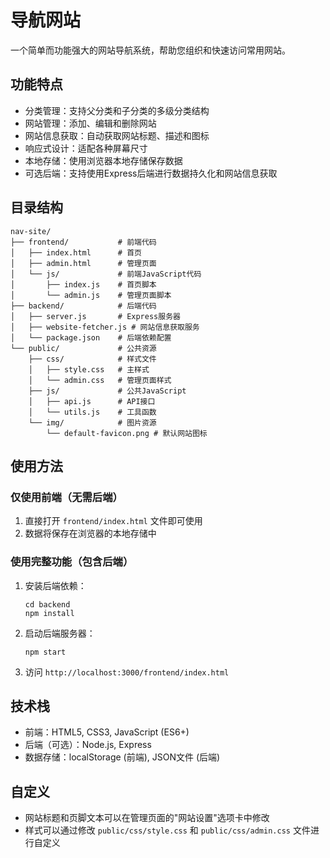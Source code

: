 # 导航网站

一个简单而功能强大的网站导航系统，帮助您组织和快速访问常用网站。

## 功能特点

- 分类管理：支持父分类和子分类的多级分类结构
- 网站管理：添加、编辑和删除网站
- 网站信息获取：自动获取网站标题、描述和图标
- 响应式设计：适配各种屏幕尺寸
- 本地存储：使用浏览器本地存储保存数据
- 可选后端：支持使用Express后端进行数据持久化和网站信息获取

## 目录结构

```
nav-site/
├── frontend/           # 前端代码
│   ├── index.html      # 首页
│   ├── admin.html      # 管理页面
│   └── js/             # 前端JavaScript代码
│       ├── index.js    # 首页脚本
│       └── admin.js    # 管理页面脚本
├── backend/            # 后端代码
│   ├── server.js       # Express服务器
│   ├── website-fetcher.js # 网站信息获取服务
│   └── package.json    # 后端依赖配置
└── public/             # 公共资源
    ├── css/            # 样式文件
    │   ├── style.css   # 主样式
    │   └── admin.css   # 管理页面样式
    ├── js/             # 公共JavaScript
    │   ├── api.js      # API接口
    │   └── utils.js    # 工具函数
    └── img/            # 图片资源
        └── default-favicon.png # 默认网站图标
```

## 使用方法

### 仅使用前端（无需后端）

1. 直接打开 `frontend/index.html` 文件即可使用
2. 数据将保存在浏览器的本地存储中

### 使用完整功能（包含后端）

1. 安装后端依赖：
   ```
   cd backend
   npm install
   ```

2. 启动后端服务器：
   ```
   npm start
   ```

3. 访问 `http://localhost:3000/frontend/index.html`

## 技术栈

- 前端：HTML5, CSS3, JavaScript (ES6+)
- 后端（可选）：Node.js, Express
- 数据存储：localStorage (前端), JSON文件 (后端)

## 自定义

- 网站标题和页脚文本可以在管理页面的"网站设置"选项卡中修改
- 样式可以通过修改 `public/css/style.css` 和 `public/css/admin.css` 文件进行自定义
